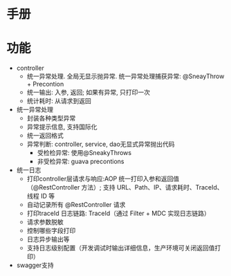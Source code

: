 # 手册

# 功能
- controller
  - 统一异常处理. 全局无显示抛异常. 统一异常处理捕获异常: @SneayThrow + Precontion
  - 统一输出: 入参, 返回; 如果有异常, 只打印一次
  - 统计耗时: 从请求到返回
- 统一异常处理
  - 封装各种类型异常
  - 异常提示信息, 支持国际化
  - 统一返回格式
  - 异常判断: controller, service, dao无显式异常抛出代码
    - 受检检异常: 使用@SneakyThrows
    - 非受检异常: guava precontions
- 统一日志
  - 打印controller层请求与响应:AOP 统一打印入参和返回值（@RestController 方法）; 支持 URL、Path、IP、请求耗时、TraceId、线程 ID 等
  - 自动记录所有 @RestController 请求
  - 打印traceId 日志链路: TraceId（通过 Filter + MDC 实现日志链路）
  - 请求参数脱敏
  - 控制哪些字段打印
  - 日志异步输出等
  - 支持日志级别配置（开发调试时输出详细信息，生产环境可关闭返回值打印）
- swagger支持